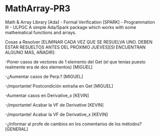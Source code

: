 ﻿# MathArray-PR3
Math &amp; Array Library [Ada] - Formal Verification [SPARK] - Programmation III - ULPGC
A simple Ada/Spark package which works with some mathematical functions and arrays.


Cosas a Resolver [ELIMINAR CADA VEZ QUE SE RESUELVA UNO. DEBEN ESTAR RESUELTOS ANTES DEL PRÓXIMO JUEVES][SI ENCUENTRAN ALGUNO MÁS, AÑADIR]:

-Poner casos de vectores de 1 elemento del Get (el que tenías puesto realmente era de dos elementos) [MIGUEL]

-¿Aumentar casos de Perp.? [MIGUEL]

-¡Importante! Postcondición extraña en Get [MIGUEL]


-Aumentar casos en Derivative_x [KEVIN]

-¡Importante! Acabar la VF de Derivative [KEVIN]

-¡Importante! Acabar la VF de Derivative_x [KEVIN]


-¿Informar al profe de cambios en los comentarios de los métodos? [GENERAL]
